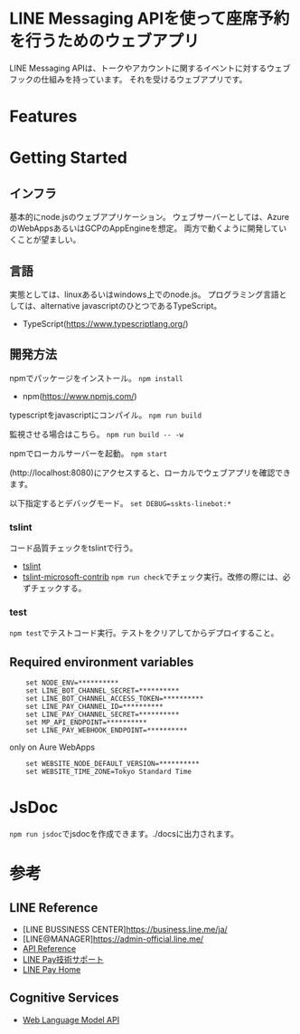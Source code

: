 # LINE Messaging APIを使って座席予約を行うためのウェブアプリ

LINE Messaging APIは、トークやアカウントに関するイベントに対するウェブフックの仕組みを持っています。
それを受けるウェブアプリです。


# Features

# Getting Started

## インフラ
基本的にnode.jsのウェブアプリケーション。
ウェブサーバーとしては、AzureのWebAppsあるいはGCPのAppEngineを想定。
両方で動くように開発していくことが望ましい。

## 言語
実態としては、linuxあるいはwindows上でのnode.js。
プログラミング言語としては、alternative javascriptのひとつであるTypeScript。

* TypeScript(https://www.typescriptlang.org/)

## 開発方法
npmでパッケージをインストール。
`npm install`

* npm(https://www.npmjs.com/)

typescriptをjavascriptにコンパイル。
`npm run build`


監視させる場合はこちら。
`npm run build -- -w`


npmでローカルサーバーを起動。
`npm start`

(http://localhost:8080)にアクセスすると、ローカルでウェブアプリを確認できます。

以下指定するとデバッグモード。
`set DEBUG=sskts-linebot:*`


### tslint

コード品質チェックをtslintで行う。
* [tslint](https://github.com/palantir/tslint)
* [tslint-microsoft-contrib](https://github.com/Microsoft/tslint-microsoft-contrib)
`npm run check`でチェック実行。改修の際には、必ずチェックする。


### test

`npm test`でテストコード実行。テストをクリアしてからデプロイすること。



## Required environment variables
```shell
    set NODE_ENV=**********
    set LINE_BOT_CHANNEL_SECRET=**********
    set LINE_BOT_CHANNEL_ACCESS_TOKEN=**********
    set LINE_PAY_CHANNEL_ID=**********
    set LINE_PAY_CHANNEL_SECRET=**********
    set MP_API_ENDPOINT=**********
    set LINE_PAY_WEBHOOK_ENDPOINT=**********
```
only on Aure WebApps
```shell
    set WEBSITE_NODE_DEFAULT_VERSION=**********
    set WEBSITE_TIME_ZONE=Tokyo Standard Time
```




# JsDoc

`npm run jsdoc`でjsdocを作成できます。./docsに出力されます。


# 参考

## LINE Reference

* [LINE BUSSINESS CENTER]https://business.line.me/ja/
* [LINE@MANAGER]https://admin-official.line.me/
* [API Reference](https://devdocs.line.me/ja/)
* [LINE Pay技術サポート](https://pay.line.me/jp/developers/documentation/download/tech?locale=ja_JP)
* [LINE Pay Home](https://pay.line.me/jp/)


## Cognitive Services

* [Web Language Model API](https://westus.dev.cognitive.microsoft.com/docs/services/55de9ca4e597ed1fd4e2f104/operations/55de9ca4e597ed19b0de8a51)
